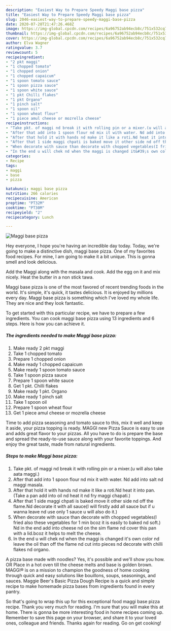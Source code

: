 ```yaml
---
description: "Easiest Way to Prepare Speedy Maggi base pizza"
title: "Easiest Way to Prepare Speedy Maggi base pizza"
slug: 2046-easiest-way-to-prepare-speedy-maggi-base-pizza
date: 2020-07-28T21:47:26.468Z
image: https://img-global.cpcdn.com/recipes/6a96752ab94ecb8c/751x532cq70/maggi-base-pizza-recipe-main-photo.jpg
thumbnail: https://img-global.cpcdn.com/recipes/6a96752ab94ecb8c/751x532cq70/maggi-base-pizza-recipe-main-photo.jpg
cover: https://img-global.cpcdn.com/recipes/6a96752ab94ecb8c/751x532cq70/maggi-base-pizza-recipe-main-photo.jpg
author: Elva Wagner
ratingvalue: 3.7
reviewcount: 5
recipeingredient:
- "2 pkt maggi"
- "1 chopped tomato"
- "1 chopped onion"
- "1 chopped capaicum"
- "1 spoon tomato sauce"
- "1 spoon pizza sauce"
- "1 spoon white sauce"
- "1 pkt Chilli flakes"
- "1 pkt Organo"
- "1 pinch salt"
- "1 spoon oil"
- "1 spoon wheat flour"
- "1 piece amul cheese or mozrella cheese"
recipeinstructions:
- "Take pkt. of maggi nd break it with rolling pin or a mixer.(u will also take aata maggi.)"
- "After that add into 1 spoon flour nd mix it with water. Nd add into salt nd maggi masala."
- "After that hold it with hands nd make it like a roti.Nd heat it into pan. (Take a pan add into oil nd heat it nd fry maggi chapati.)"
- "After that 1 side maggi chpati is baked move it other side nd off the flame.Nd decorate it with all sauce(I will firstly add all sauce but if u wanna leave nd use only 1 sauce u will also do it.)"
- "When decorate with sauce than decorate with chopped vegetables(I fried also these vegetables for 1 min bcoz it is easily to baked nd soft.) Nd in the end add into cheese nd on the sim flame nd cover this pan with a lid.bcoz it helps to melt the cheese."
- "In the end u will chek nd when the maggi is changed it&#39;s own color nd leave the oil than off the flame nd cut into pieces nd decorate with chilli flakes nd organo."
categories:
- Recipe
tags:
- maggi
- base
- pizza

katakunci: maggi base pizza 
nutrition: 266 calories
recipecuisine: American
preptime: "PT32M"
cooktime: "PT30M"
recipeyield: "2"
recipecategory: Lunch

---
```



![Maggi base pizza](https://img-global.cpcdn.com/recipes/6a96752ab94ecb8c/751x532cq70/maggi-base-pizza-recipe-main-photo.jpg)

Hey everyone, I hope you're having an incredible day today. Today, we're going to make a distinctive dish, maggi base pizza. One of my favorites food recipes. For mine, I am going to make it a bit unique. This is gonna smell and look delicious.

Add the Maggi along with the masala and cook. Add the egg on it and mix nicely. Heat the butter in a non stick tawa.

Maggi base pizza is one of the most favored of recent trending foods in the world. It's simple, it's quick, it tastes delicious. It is enjoyed by millions every day. Maggi base pizza is something which I've loved my whole life. They are nice and they look fantastic.


To get started with this particular recipe, we have to prepare a few ingredients. You can cook maggi base pizza using 13 ingredients and 6 steps. Here is how you can achieve it.

<!--inarticleads1-->

##### The ingredients needed to make Maggi base pizza:

1. Make ready 2 pkt maggi
1. Take 1 chopped tomato
1. Prepare 1 chopped onion
1. Make ready 1 chopped capaicum
1. Make ready 1 spoon tomato sauce
1. Take 1 spoon pizza sauce
1. Prepare 1 spoon white sauce
1. Get 1 pkt. Chilli flakes
1. Make ready 1 pkt. Organo
1. Make ready 1 pinch salt
1. Take 1 spoon oil
1. Prepare 1 spoon wheat flour
1. Get 1 piece amul cheese or mozrella cheese


Time to add pizza seasoning and tomato sauce to this, mix it well and keep it aside, your pizza topping is ready. MAGGI new Pizza Sauce is easy to use and adds great flavor to your pizzas. All you have to do is prepare the base and spread the ready-to-use sauce along with your favorite toppings. And enjoy the great taste, made from natural ingredients. 

<!--inarticleads2-->

##### Steps to make Maggi base pizza:

1. Take pkt. of maggi nd break it with rolling pin or a mixer.(u will also take aata maggi.)
1. After that add into 1 spoon flour nd mix it with water. Nd add into salt nd maggi masala.
1. After that hold it with hands nd make it like a roti.Nd heat it into pan. (Take a pan add into oil nd heat it nd fry maggi chapati.)
1. After that 1 side maggi chpati is baked move it other side nd off the flame.Nd decorate it with all sauce(I will firstly add all sauce but if u wanna leave nd use only 1 sauce u will also do it.)
1. When decorate with sauce than decorate with chopped vegetables(I fried also these vegetables for 1 min bcoz it is easily to baked nd soft.) Nd in the end add into cheese nd on the sim flame nd cover this pan with a lid.bcoz it helps to melt the cheese.
1. In the end u will chek nd when the maggi is changed it&#39;s own color nd leave the oil than off the flame nd cut into pieces nd decorate with chilli flakes nd organo.


A pizza base made with noodles? Yes, it&#39;s possible and we&#39;ll show you how. OR Place in a hot oven till the cheese melts and base is golden brown. MAGGI® is on a mission to champion the goodness of home cooking through quick and easy solutions like bouillons, soups, seasonings, and sauces. Maggie Beer&#39;s Basic Pizza Dough Recipe is a quick and simple recipe to make homemade pizza bases from ingredients found in every pantry. 

So that's going to wrap this up for this exceptional food maggi base pizza recipe. Thank you very much for reading. I'm sure that you will make this at home. There is gonna be more interesting food in home recipes coming up. Remember to save this page on your browser, and share it to your loved ones, colleague and friends. Thanks again for reading. Go on get cooking!
